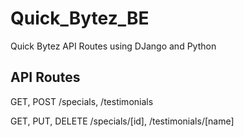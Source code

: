 # Quick_Bytez_BE

Quick Bytez API Routes using DJango and Python

## API Routes

GET, POST
/specials, /testimonials

GET, PUT, DELETE
/specials/[id], /testimonials/[name]
